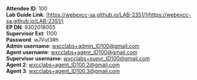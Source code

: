 
**Attendee ID**: 100  
**Lab Guide Link**: [https://webexcc-sa.github.io/LAB-2351/](https://webexcc-sa.github.io/LAB-2351/)  
**EP DN**: 9302018055  
**Supervisor Ext**: 1100  
**Password**: wJVut3#h  
**Admin username**: wxcclabs+admin_ID100@gmail.com  
**Agent username**: wxcclabs+agent_ID100@gmail.com  
**Supervisor username**: wxcclabs+supvr_ID100@gmail.com  
**Agent 2**: wxcclabs+agent_ID100.2@gmail.com  
**Agent 3**: wxcclabs+agent_ID100.3@gmail.com  
